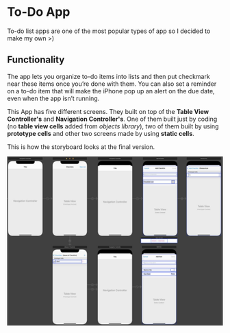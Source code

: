 # To-Do App
To-do list apps are one of the most popular types of app so I decided to make my own >)


## Functionality
The app lets you organize to-do items into lists and then put checkmark near these items 
once you’re done with them. You can also set a reminder on a to-do item that will make
the iPhone pop up an alert on the due date, even when the app isn’t running.

This App has five different screens. They built on top of the **Table View Controller's** and **Navigation Controller's**. One of them built just by coding (no **table view cells** added from *objects library*), two of them built by using **prototype cells** and other two screens made by using **static cells**.

This is how the storyboard looks at the final version.
<p align="center">
	<img src="ForREADME/storyboard.jpg" alt="animated" />
</p>